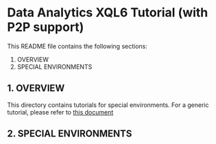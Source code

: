 Data Analytics XQL6 Tutorial (with P2P support)
===============================================

This README file contains the following sections:
  1. OVERVIEW
  2. SPECIAL ENVIRONMENTS

## 1. OVERVIEW
This directory contains tutorials for special environments. For a generic tutorial, please refer to [this document](https://github.com/Xilinx/data-analytics/blob/master/xql6p2p/README.md)

## 2. SPECIAL ENVIRONMENTS
